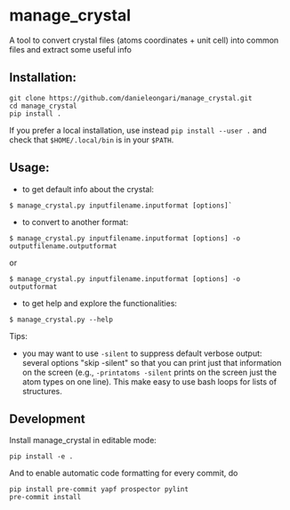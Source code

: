 # manage_crystal
A tool to convert crystal files (atoms coordinates + unit cell) into common files and extract some useful info

## Installation:
```
git clone https://github.com/danieleongari/manage_crystal.git
cd manage_crystal
pip install .
```
If you prefer a local installation, use instead `pip install --user .` and check that `$HOME/.local/bin` is in your `$PATH`.

## Usage:

- to get default info about the crystal:

```
$ manage_crystal.py inputfilename.inputformat [options]`
```

- to convert to another format:

```
$ manage_crystal.py inputfilename.inputformat [options] -o outputfilename.outputformat
```

or

```
$ manage_crystal.py inputfilename.inputformat [options] -o outputformat
```

- to get help and explore the functionalities:

```
$ manage_crystal.py --help
```

Tips:

- you may want to use `-silent` to suppress default verbose output: several options "skip -silent" so that you can print just that information on the screen (e.g., `-printatoms -silent` prints on the screen just the atom types on one line). This make easy to use bash loops for lists of structures.

## Development

Install manage_crystal in editable mode:
```
pip install -e .
```

And to enable automatic code formatting for every commit, do

```
pip install pre-commit yapf prospector pylint
pre-commit install
```
